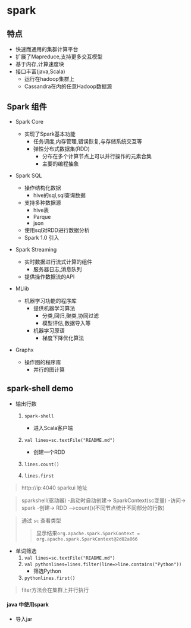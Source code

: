 # spark

## 特点
- 快速而通用的集群计算平台
- 扩展了Mapreduce,支持更多交互模型
- 基于内存,计算速度块
- 接口丰富(java,Scala)
  - 运行在hadoop集群上
  - Cassandra在内的任意Hadoop数据源

## Spark 组件
- Spark Core
  - 实现了Spark基本功能
    - 任务调度,内存管理,错误恢复,与存储系统交互等
    - 弹性分布式数据集(RDD)
      - 分布在多个计算节点上可以并行操作的元素合集
      - 主要的编程抽象
- Spark SQL
  - 操作结构化数据
    - hive的sql,sql查询数据
  - 支持多种数据源
    - hive表
    - Parque
    - json
  - 使用sql对RDD进行数据分析
  - Spark 1.0 引入

- Spark Streaming
  - 实时数据进行流式计算的组件
    - 服务器日志,消息队列
  - 提供操作数据流的API
- MLlib
  - 机器学习功能的程序库
    - 提供机器学习算法
      - 分类,回归,聚类,协同过滤
      - 模型评估,数据导入等
    - 机器学习原语
      - 梯度下降优化算法
- Graphx
  - 操作图的程序库
    - 并行的图计算


## spark-shell demo
- 输出行数
  1. `spark-shell`
      - 进入Scala客户端
  2. `val lines=sc.textFile("README.md")`
      - 创建一个RDD
  3. `lines.count()`

  4. `lines.first`

> http://ip:4040 sparkui 地址

>sparkshell(驱动器) -启动时自动创建-> SparkContext(sc变量) -访问-> spark -创建-> RDD -->count()(不同节点统计不同部分的行数)

> 通过 `sc` 查看类型
>> 显示结果`org.apache.spark.SparkContext = org.apache.spark.SparkContext@2d02a066`

- 单词筛选
  1. `val lines=sc.textFile("README.md")`
  2. `val pythonlines=lines.filter(line=>line.contains("Python"))`
      - 筛选Python
  3. `pythonlines.first()`

> fiter方法会在集群上并行执行

#### java 中使用spark
- 导入jar

